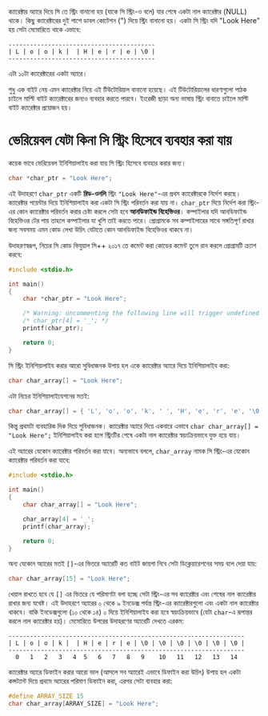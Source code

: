 ক্যারেক্টার অ্যারে দিয়ে সি তে স্ট্রিং বানানো হয় (যাকে সি স্ট্রিং-ও বলে) যার শেষে একটা নাল ক্যারেক্টার (NULL) থাকে। কিছু ক্যারেক্টারের দুই পাশে ডাবল কোটেশন (") দিয়ে স্ট্রিং বানানো হয়। একটা সি স্ট্রিং যদি "Look Here" হয় সেটা মেমোরিতে থাকে এভাবে:

```
-----------------------------------------
| L | o | o | k |  | H | e | r | e | \0 |
-----------------------------------------
```

এটা ১০টা ক্যারেক্টারের একটা অ্যারে।

শুধু এক বাইট নেয় এমন ক্যারেক্টার নিয়ে এই টিউটোরিয়াল বানানো হয়েছে। এই টিউটোরিয়ালের ধারণাগুলো পাঠক চাইলে মাল্টি বাইট ক্যারেক্টারের জন্যও ব্যবহার করতে পারবে। ইংরেজী ছাড়া অন্য ভাষায় স্ট্রিং বানাতে চাইলে মাল্টি বাইট ক্যারেক্টার প্রয়োজন হয়।

# ভেরিয়েবল যেটা কিনা সি স্ট্রিং হিসেবে ব্যবহার করা যায়

কয়েক ভাবে ভেরিয়েবল ইনিশিয়ালাইয করা যায় সি স্ট্রিং হিসেবে ব্যবহার করার জন্য।

```C
char *char_ptr = "Look Here";
```

এই উদাহরণে `char_ptr` একটি **রিড-ওনলি** স্ট্রিং `"Look Here"`-এর প্রথম ক্যারেক্টারকে নির্দেশ করছে। ক্যারেক্টার পয়েন্টার দিয়ে ইনিশিয়ালাইয করা একটা সি স্ট্রিং পরিবর্তন করা যায় না। `char_ptr` দিয়ে নির্দেশ করা স্ট্রিং-এর কোন ক্যারেক্টার পরিবর্তন করার চেষ্টা করলে সেটা হবে **আনডিফাইন্ড বিহেভিওর**। কম্পাইলার যদি আনডিফাইন্ড বিহেভিওর টের পায় তাহলে কম্পাইলার যা খুশি তাই করতে পারে। প্রোগ্রামকে সব কম্পাইলারের সাথে সঙ্গতিপূর্ণ রাখার জন্য সবসময় এমন কোড লেখা উচিৎ যেটাতে কোন আনডিফাইন্ড বিহেভিওর থাকবে না।

উদাহরণস্বরূপ, নিচের সি কোড ভিযুয়াল সি++ ২০১৭ তে কমেন্ট করা কোডের কমেন্ট তুলে রান করলে প্রোগ্রামটি ক্র্যাশ করবে:

```C runnable
#include <stdio.h>

int main()
{
	char *char_ptr = "Look Here";

    /* Warning: uncommenting the following line will trigger undefined behaviour */
	/* char_ptr[4] = '_'; */
	printf(char_ptr);

	return 0;
}

```

সি স্ট্রিং ইনিশিয়ালাইয করার আরো সুবিধাজনক উপায় হল একে ক্যারেক্টার অ্যারে দিয়ে ইনিশিয়ালাইয করা:

```C
char char_array[] = "Look Here";
```

এটা নিচের ইনিশিয়ালাইযেশনের মতই:

```C
char char_array[] = { 'L', 'o', 'o', 'k', ' ', 'H', 'e', 'r', 'e', '\0' };
```

কিন্তু প্রথমটা ব্যবহারিক দিক দিয়ে সুবিধাজনক। ক্যারেক্টার অ্যারে দিয়ে একবারে এভাবে `char char_array[] = "Look Here";` ইনিশিয়ালাইয করা হলে স্ট্রিংটির শেষে একটা নাল ক্যারেক্টার স্বয়ংক্রিয়ভাবে যুক্ত হয়ে যায়।

এই অ্যারের যেকোন ক্যারেক্টার পরিবর্তন করা যাবে। অন্যভাবে বললে, `char_array` নামক সি স্ট্রিং-এর যেকোন ক্যারেক্টার পরিবর্তন করা যাবে:

```C runnable
#include <stdio.h>

int main()
{
	char char_array[] = "Look Here";

	char_array[4] = '_';
	printf(char_array);

	return 0;
}

```

অন্য যেকোন অ্যারের মতই `[]`-এর ভিতরে অ্যারেটি কত বাইট জায়গা নিবে সেটা ডিক্লেয়ারেশনের সময় বলে দেয়া যায়:

```C
char char_array[15] = "Look Here";
```

খেয়াল রাখতে হবে যে `[]` এর ভিতরে যে পরিমাণটা বলা হচ্ছে সেটা স্ট্রিং-এর সব ক্যারেক্টার এবং শেষের নাল ক্যারেক্টার রাখার জন্য যথেষ্ট। এই উদাহরণে অ্যারের ০ থেকে ৯ ইনডেক্স পর্যন্ত স্ট্রিং-এর ক্যারেক্টারগুলো এবং একটা নাল ক্যারেক্টার থাকবে। বাকি ইনডেক্সগুলো (১০ থেকে ১৪) ০ দিয়ে ইনিশিয়ালাইয করা হবে স্বয়ংক্রিয়ভাবে (যেটা `char`-এ রূপান্তর করলে নাল ক্যারেক্টার হয়)। মেমোরিতে উপরের উদাহরণের অ্যারেটি দেখতে এরকম:

```
------------------------------------------------------------------
| L | o | o | k |  | H | e | r | e | \0 | \0 | \0 | \0 | \0 | \0 |
------------------------------------------------------------------
  0   1   2   3   4  5   6   7   8   9    10   11   12   13   14
```

ক্যারেক্টার অ্যারে ডিফাইন করার আরো ভাল (আসলে সব অ্যারেই এভাবে ডিফাইন করা উচিৎ) উপায় হল একটা কন্সট্যান্ট দিয়ে প্রথমে অ্যারের পরিমাণ ডিফাইন করা, এরপর সেটা ব্যবহার করা:

```C
#define ARRAY_SIZE 15
char char_array[ARRAY_SIZE] = "Look Here";
```

